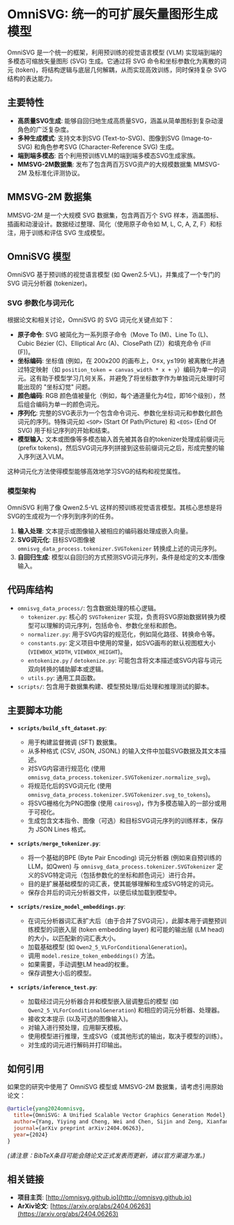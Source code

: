 # OmniSVG: 统一的可扩展矢量图形生成模型

OmniSVG 是一个统一的框架，利用预训练的视觉语言模型 (VLM) 实现端到端的多模态可缩放矢量图形 (SVG) 生成。它通过将 SVG 命令和坐标参数化为离散的词元 (token)，将结构逻辑与底层几何解耦，从而实现高效训练，同时保持复杂 SVG 结构的表达能力。

## 主要特性

*   **高质量SVG生成**: 能够自回归地生成高质量SVG，涵盖从简单图标到复杂动漫角色的广泛复杂度。
*   **多种生成模式**: 支持文本到SVG (Text-to-SVG)、图像到SVG (Image-to-SVG) 和角色参考SVG (Character-Reference SVG) 生成。
*   **端到端多模态**: 首个利用预训练VLM的端到端多模态SVG生成家族。
*   **MMSVG-2M数据集**: 发布了包含两百万SVG资产的大规模数据集 MMSVG-2M 及标准化评测协议。

## MMSVG-2M 数据集

MMSVG-2M 是一个大规模 SVG 数据集，包含两百万个 SVG 样本，涵盖图标、插画和动漫设计。数据经过整理、简化（使用原子命令如 M, L, C, A, Z, F）和标注，用于训练和评估 SVG 生成模型。

## OmniSVG 模型

OmniSVG 基于预训练的视觉语言模型 (如 Qwen2.5-VL)，并集成了一个专门的 SVG 词元分析器 (tokenizer)。

### SVG 参数化与词元化

根据论文和相关讨论，OmniSVG 的 SVG 词元化关键点如下：

*   **原子命令**: SVG 被简化为一系列原子命令（Move To (M)、Line To (L)、Cubic Bézier (C)、Elliptical Arc (A)、ClosePath (Z)）和填充命令 (Fill (F))。
*   **坐标编码**: 坐标值 (例如，在 200x200 的画布上，0≤x, y≤199) 被离散化并通过特定映射（如 `position_token = canvas_width * x + y`）编码为单一的词元。这有助于模型学习几何关系，并避免了将坐标数字作为单独词元处理时可能出现的 "坐标幻觉" 问题。
*   **颜色编码**: RGB 颜色值被量化（例如，每个通道量化为4位，即16个级别），然后组合编码为单一的颜色词元。
*   **序列化**: 完整的SVG表示为一个包含命令词元、参数化坐标词元和参数化颜色词元的序列。特殊词元如 `<SOP>` (Start Of Path/Picture) 和 `<EOS>` (End Of SVG) 用于标记序列的开始和结束。
*   **模型输入**: 文本或图像等多模态输入首先被其各自的tokenizer处理成前缀词元 (prefix tokens)，然后SVG词元序列拼接到这些前缀词元之后，形成完整的输入序列送入VLM。

这种词元化方法使得模型能够高效地学习SVG的结构和视觉属性。

### 模型架构

OmniSVG 利用了像 Qwen2.5-VL 这样的预训练视觉语言模型。其核心思想是将SVG的生成视为一个序列到序列的任务。
1.  **输入处理**: 文本提示或图像输入被相应的编码器处理成嵌入向量。
2.  **SVG词元化**: 目标SVG图像被 `omnisvg_data_process.tokenizer.SVGTokenizer` 转换成上述的词元序列。
3.  **自回归生成**: 模型以自回归的方式预测SVG词元序列，条件是给定的文本/图像输入。

## 代码库结构

*   `omnisvg_data_process/`: 包含数据处理的核心逻辑。
    *   `tokenizer.py`: 核心的 `SVGTokenizer` 实现，负责将SVG原始数据转换为模型可以理解的词元序列，包括命令、参数化坐标和颜色。
    *   `normalizer.py`: 用于SVG内容的规范化，例如简化路径、转换命令等。
    *   `constants.py`: 定义项目中使用的常量，如SVG画布的默认视图框大小 (`VIEWBOX_WIDTH`, `VIEWBOX_HEIGHT`)。
    *   `entokenize.py` / `detokenize.py`: 可能包含将文本描述或SVG内容与词元双向转换的辅助脚本或逻辑。
    *   `utils.py`: 通用工具函数。
*   `scripts/`: 包含用于数据集构建、模型预处理/后处理和推理测试的脚本。

## 主要脚本功能

*   **`scripts/build_sft_dataset.py`**:
    *   用于构建监督微调 (SFT) 数据集。
    *   从多种格式 (CSV, JSON, JSONL) 的输入文件中加载SVG数据及其文本描述。
    *   对SVG内容进行规范化 (使用 `omnisvg_data_process.tokenizer.SVGTokenizer.normalize_svg`)。
    *   将规范化后的SVG词元化 (使用 `omnisvg_data_process.tokenizer.SVGTokenizer.svg_to_tokens`)。
    *   将SVG栅格化为PNG图像 (使用 `cairosvg`)，作为多模态输入的一部分或用于可视化。
    *   生成包含文本指令、图像（可选）和目标SVG词元序列的训练样本，保存为 JSON Lines 格式。

*   **`scripts/merge_tokenizer.py`**:
    *   将一个基础的BPE (Byte Pair Encoding) 词元分析器 (例如来自预训练的LLM，如Qwen) 与 `omnisvg_data_process.tokenizer.SVGTokenizer` 定义的SVG特定词元（包括参数化的坐标和颜色词元）进行合并。
    *   目的是扩展基础模型的词汇表，使其能够理解和生成SVG特定的词元。
    *   保存合并后的词元分析器文件，以便后续加载到模型中。

*   **`scripts/resize_model_embeddings.py`**:
    *   在词元分析器词汇表扩大后（由于合并了SVG词元），此脚本用于调整预训练模型的词嵌入层 (token embedding layer) 和可能的输出层 (LM head) 的大小，以匹配新的词汇表大小。
    *   加载基础模型 (如 `Qwen2_5_VLForConditionalGeneration`)。
    *   调用 `model.resize_token_embeddings()` 方法。
    *   如果需要，手动调整LM head的权重。
    *   保存调整大小后的模型。

*   **`scripts/inference_test.py`**:
    *   加载经过词元分析器合并和模型嵌入层调整后的模型 (如 `Qwen2_5_VLForConditionalGeneration`) 和相应的词元分析器、处理器。
    *   接收文本提示 (以及可选的图像输入)。
    *   对输入进行预处理，应用聊天模板。
    *   使用模型进行推理，生成SVG（或其他形式的输出，取决于模型的训练）。
    *   对生成的词元进行解码并打印输出。

## 如何引用

如果您的研究中使用了 OmniSVG 模型或 MMSVG-2M 数据集，请考虑引用原始论文：

```bibtex
@article{yang2024omnisvg,
  title={OmniSVG: A Unified Scalable Vector Graphics Generation Model},
  author={Yang, Yiying and Cheng, Wei and Chen, Sijin and Zeng, Xianfang and Zhang, Jiaxu and Wang, Liao and Yu, Gang and Ma, Xingjun and Jiang, Yu-Gang},
  journal={arXiv preprint arXiv:2404.06263},
  year={2024}
}
```
*(请注意：BibTeX条目可能会随论文正式发表而更新，请以官方渠道为准。)*

## 相关链接

*   **项目主页**: [http://omnisvg.github.io](http://omnisvg.github.io)
*   **ArXiv论文**: [https://arxiv.org/abs/2404.06263](https://arxiv.org/abs/2404.06263)
